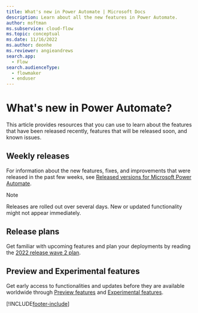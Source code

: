 ```yaml
---
title: What's new in Power Automate | Microsoft Docs
description: Learn about all the new features in Power Automate.
author: msftman
ms.subservice: cloud-flow
ms.topic: conceptual
ms.date: 11/16/2022
ms.author: deonhe
ms.reviewer: angieandrews
search.app: 
  - Flow
search.audienceType: 
  - flowmaker
  - enduser
---
```


# What's new in Power Automate?

This article provides resources that you can use to learn about the features that have been released recently, features that will be released soon, and known issues.

## Weekly releases

For information about the new features, fixes, and improvements that were released in the past few weeks, see [Released versions for Microsoft Power Automate](/power-platform/released-versions/power-automate).

> [!NOTE]
> Releases are rolled out over several days. New or updated functionality might not appear immediately.

## Release plans

Get familiar with upcoming features and plan your deployments by reading the [2022 release wave 2 plan](/power-platform-release-plan/2022wave2/power-automate/planned-features).

## Preview and Experimental features

Get early access to functionalities and updates before they are available worldwide through [Preview features](https://powerautomate.microsoft.com/blog/flow-preview-program/) and [Experimental features](experimental-features.md).

[!INCLUDE[footer-include](includes/footer-banner.md)]

